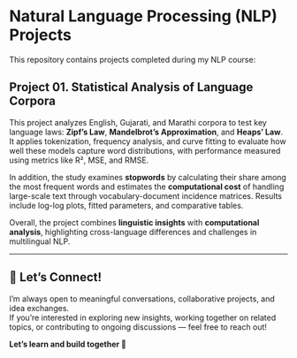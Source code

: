 # Natural Language Processing (NLP) Projects

This repository contains projects completed during my NLP course:  

## Project 01. **Statistical Analysis of Language Corpora**
This project analyzes English, Gujarati, and Marathi corpora to test key language laws: **Zipf’s Law**, **Mandelbrot’s Approximation**, and **Heaps’ Law**. It applies tokenization, frequency analysis, and curve fitting to evaluate how well these models capture word distributions, with performance measured using metrics like R², MSE, and RMSE.

In addition, the study examines **stopwords** by calculating their share among the most frequent words and estimates the **computational cost** of handling large-scale text through vocabulary-document incidence matrices. Results include log-log plots, fitted parameters, and comparative tables.

Overall, the project combines **linguistic insights** with **computational analysis**, highlighting cross-language differences and challenges in multilingual NLP.

---
## 🤝 Let’s Connect!

I’m always open to meaningful conversations, collaborative projects, and idea exchanges.  
If you’re interested in exploring new insights, working together on related topics, or contributing to ongoing discussions — feel free to reach out!  

**Let’s learn and build together 🚀**
